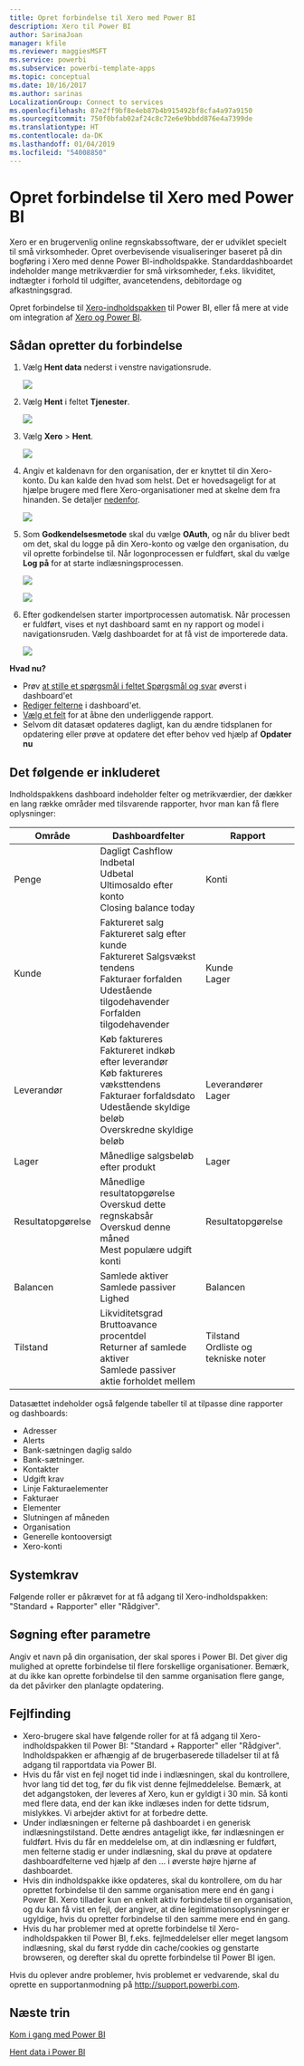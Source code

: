```yaml
---
title: Opret forbindelse til Xero med Power BI
description: Xero til Power BI
author: SarinaJoan
manager: kfile
ms.reviewer: maggiesMSFT
ms.service: powerbi
ms.subservice: powerbi-template-apps
ms.topic: conceptual
ms.date: 10/16/2017
ms.author: sarinas
LocalizationGroup: Connect to services
ms.openlocfilehash: 87e2ff9bf8e4eb87b4b915492bf8cfa4a97a9150
ms.sourcegitcommit: 750f0bfab02af24c8c72e6e9bbdd876e4a7399de
ms.translationtype: HT
ms.contentlocale: da-DK
ms.lasthandoff: 01/04/2019
ms.locfileid: "54008850"
---
```

# <a name="connect-to-xero-with-power-bi"></a>Opret forbindelse til Xero med Power BI
Xero er en brugervenlig online regnskabssoftware, der er udviklet specielt til små virksomheder. Opret overbevisende visualiseringer baseret på din bogføring i Xero med denne Power BI-indholdspakke. Standarddashboardet indeholder mange metrikværdier for små virksomheder, f.eks. likviditet, indtægter i forhold til udgifter, avancetendens, debitordage og afkastningsgrad.

Opret forbindelse til [Xero-indholdspakken](https://app.powerbi.com/getdata/services/xero) til Power BI, eller få mere at vide om integration af [Xero og Power BI](https://help.xero.com/Power-BI).

## <a name="how-to-connect"></a>Sådan opretter du forbindelse
1. Vælg **Hent data** nederst i venstre navigationsrude.
   
   ![](media/service-connect-to-xero/getdata.png)
2. Vælg **Hent** i feltet **Tjenester**.
   
   ![](media/service-connect-to-xero/services.png)
3. Vælg **Xero** \>  **Hent**.
   
   ![](media/service-connect-to-xero/connect.png)
4. Angiv et kaldenavn for den organisation, der er knyttet til din Xero-konto. Du kan kalde den hvad som helst. Det er hovedsageligt for at hjælpe brugere med flere Xero-organisationer med at skelne dem fra hinanden. Se detaljer [nedenfor](#FindingParams).
   
   ![](media/service-connect-to-xero/params.png)
5. Som **Godkendelsesmetode** skal du vælge **OAuth**, og når du bliver bedt om det, skal du logge på din Xero-konto og vælge den organisation, du vil oprette forbindelse til. Når logonprocessen er fuldført, skal du vælge **Log på** for at starte indlæsningsprocessen.
   
    ![](media/service-connect-to-xero/creds.png)
   
    ![](media/service-connect-to-xero/creds2.png)
6. Efter godkendelsen starter importprocessen automatisk. Når processen er fuldført, vises et nyt dashboard samt en ny rapport og model i navigationsruden. Vælg dashboardet for at få vist de importerede data.
   
     ![](media/service-connect-to-xero/dashboard.png)

**Hvad nu?**

* Prøv [at stille et spørgsmål i feltet Spørgsmål og svar](consumer/end-user-q-and-a.md) øverst i dashboard'et
* [Rediger felterne](service-dashboard-edit-tile.md) i dashboard'et.
* [Vælg et felt](consumer/end-user-tiles.md) for at åbne den underliggende rapport.
* Selvom dit datasæt opdateres dagligt, kan du ændre tidsplanen for opdatering eller prøve at opdatere det efter behov ved hjælp af **Opdater nu**

## <a name="whats-included"></a>Det følgende er inkluderet
Indholdspakkens dashboard indeholder felter og metrikværdier, der dækker en lang række områder med tilsvarende rapporter, hvor man kan få flere oplysninger:  

| Område | Dashboardfelter | Rapport |
| --- | --- | --- |
| Penge |Dagligt Cashflow <br>Indbetal <br>Udbetal <br>Ultimosaldo efter konto <br>Closing balance today |Konti |
| Kunde |Faktureret salg <br>Faktureret salg efter kunde <br>Faktureret Salgsvækst tendens <br>Fakturaer forfalden <br>Udestående tilgodehavender <br>Forfalden tilgodehavender |Kunde <br>Lager |
| Leverandør |Køb faktureres <br>Faktureret indkøb efter leverandør <br>Køb faktureres væksttendens <br> Fakturaer forfaldsdato <br>Udestående skyldige beløb <br>Overskredne skyldige beløb |Leverandører <br>Lager |
| Lager |Månedlige salgsbeløb efter produkt |Lager |
| Resultatopgørelse |Månedlige resultatopgørelse <br>Overskud dette regnskabsår <br>Overskud denne måned <br>Mest populære udgift konti |Resultatopgørelse |
| Balancen |Samlede aktiver <br>Samlede passiver <br>Lighed |Balancen |
| Tilstand |Likviditetsgrad <br>Bruttoavance procentdel <br> Returner af samlede aktiver <br>Samlede passiver aktie forholdet mellem |Tilstand <br>Ordliste og tekniske noter |

Datasættet indeholder også følgende tabeller til at tilpasse dine rapporter og dashboards:  

* Adresser  
* Alerts  
* Bank-sætningen daglig saldo  
* Bank-sætninger.  
* Kontakter  
* Udgift krav  
* Linje Fakturaelementer  
* Fakturaer  
* Elementer  
* Slutningen af måneden  
* Organisation  
* Generelle kontooversigt  
* Xero-konti

## <a name="system-requirements"></a>Systemkrav
Følgende roller er påkrævet for at få adgang til Xero-indholdspakken: "Standard + Rapporter" eller "Rådgiver".

<a name="FindingParams"></a>

## <a name="finding-parameters"></a>Søgning efter parametre
Angiv et navn på din organisation, der skal spores i Power BI. Det giver dig mulighed at oprette forbindelse til flere forskellige organisationer. Bemærk, at du ikke kan oprette forbindelse til den samme organisation flere gange, da det påvirker den planlagte opdatering.   

## <a name="troubleshooting"></a>Fejlfinding
* Xero-brugere skal have følgende roller for at få adgang til Xero-indholdspakken til Power BI: "Standard + Rapporter" eller "Rådgiver". Indholdspakken er afhængig af de brugerbaserede tilladelser til at få adgang til rapportdata via Power BI.  
* Hvis du får vist en fejl noget tid inde i indlæsningen, skal du kontrollere, hvor lang tid det tog, før du fik vist denne fejlmeddelelse. Bemærk, at det adgangstoken, der leveres af Xero, kun er gyldigt i 30 min. Så konti med flere data, end der kan ikke indlæses inden for dette tidsrum, mislykkes. Vi arbejder aktivt for at forbedre dette.
* Under indlæsningen er felterne på dashboardet i en generisk indlæsningstilstand. Dette ændres antageligt ikke, før indlæsningen er fuldført. Hvis du får en meddelelse om, at din indlæsning er fuldført, men felterne stadig er under indlæsning, skal du prøve at opdatere dashboardfelterne ved hjælp af den ... i øverste højre hjørne af dashboardet.
* Hvis din indholdspakke ikke opdateres, skal du kontrollere, om du har oprettet forbindelse til den samme organisation mere end én gang i Power BI. Xero tillader kun en enkelt aktiv forbindelse til en organisation, og du kan få vist en fejl, der angiver, at dine legitimationsoplysninger er ugyldige, hvis du opretter forbindelse til den samme mere end én gang.  
* Hvis du har problemer med at oprette forbindelse til Xero-indholdspakken til Power BI, f.eks. fejlmeddelelser eller meget langsom indlæsning, skal du først rydde din cache/cookies og genstarte browseren, og derefter skal du oprette forbindelse til Power BI igen.  

Hvis du oplever andre problemer, hvis problemet er vedvarende, skal du oprette en supportanmodning på http://support.powerbi.com.

## <a name="next-steps"></a>Næste trin
[Kom i gang med Power BI](service-get-started.md)

[Hent data i Power BI](service-get-data.md)

